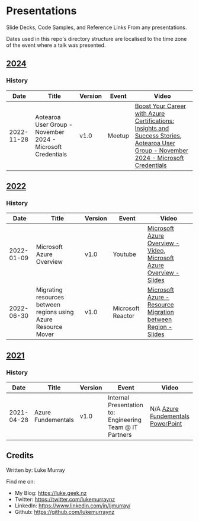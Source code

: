# Presentations

Slide Decks, Code Samples, and Reference Links From any presentations.

Dates used in this repo's directory structure are localised to the time zone of the event where a talk was presented.

## [2024](2021)

### History

| Date | Title | Version | Event | Video |
|------|-------|---------|-------|-------|
| 2022-11-28 | Aotearoa User Group - November 2024  - Microsoft Credentials | v1.0 | Meetup | [Boost Your Career with Azure Certifications: Insights and Success Stories](meetup.com/auckland-azure-usergroup/events/304502005/), [Aotearoa User Group - November 2024  - Microsoft Credentials](https://github.com/lukemurraynz/presentations/blob/main/2024/Aotearoa%20User%20Group%20-%20November%202024%20%20-%20Microsoft%20Credentials.pdf) 


## [2022](2021)

### History

| Date | Title | Version | Event | Video |
|------|-------|---------|-------|-------|
| 2022-01-09 | Microsoft Azure Overview | v1.0 | Youtube | [Microsoft Azure Overview - Video](https://youtu.be/4Wi3jXsXlro), [Microsoft Azure Overview - Slides ](https://github.com/lukemurraynz/presentations/blob/main/2022/Azure%20Overview%20_Q12022.pdf) |
| 2022-06-30 | Migrating resources between regions using Azure Resource Mover | v1.0 | Microsoft Reactor | [Microsoft Azure - Resource Migration between Region - Slides](https://github.com/lukemurraynz/presentations/blob/main/2022/MSReactor%20NZ%20Popup%20-%20Microsoft%20Azure%20-%20Resource%20Migration%20between%20Regions_1.0.pdf)|

## [2021](2021)

### History

| Date | Title | Version | Event | Video |
|------|-------|---------|-------|-------|
| 2021-04-28 | Azure Fundementals| v1.0 | Internal Presentation to: Engineering Team @ IT Partners | N/A [Azure Fundementals PowerPoint](https://github.com/lukemurraynz/presentations/blob/main/2021/Azure%20Fundamentals_Q2_2021.pptx) |

## Credits

Written by: Luke Murray

Find me on:

* My Blog: <https://luke.geek.nz>
* Twitter: <https://twitter.com/lukemurraynz>
* LinkedIn: <https://www.linkedin.com/in/ljmurray/>
* Github: <https://github.com/lukemurraynz>
